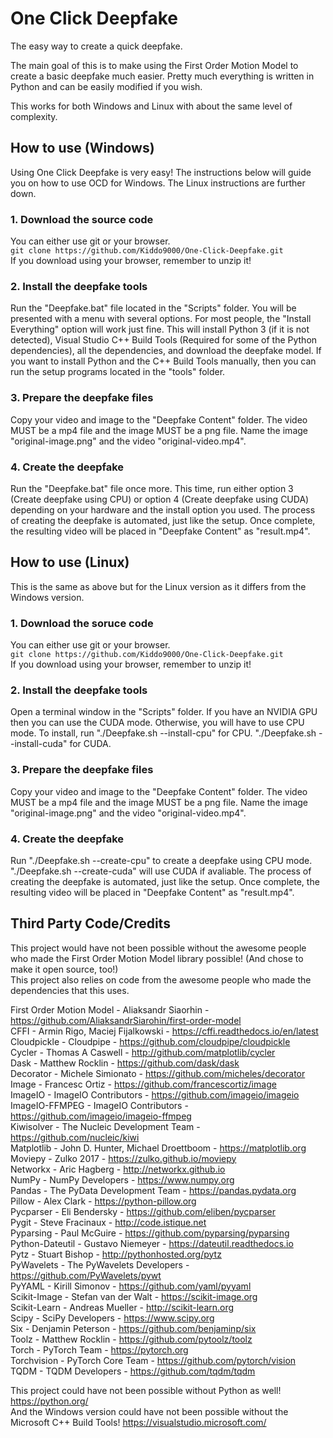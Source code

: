 # One Click Deepfake
The easy way to create a quick deepfake.

The main goal of this is to make using the First Order Motion Model to create a basic deepfake much easier.
Pretty much everything is written in Python and can be easily modified if you wish.

This works for both Windows and Linux with about the same level of complexity.

## How to use (Windows)
Using One Click Deepfake is very easy! The instructions below will guide you on how to use OCD for Windows. The Linux instructions are further down.

### 1. Download the source code
   You can either use git or your browser.  
   `git clone https://github.com/Kiddo9000/One-Click-Deepfake.git`  
   If you download using your browser, remember to unzip it!

### 2. Install the deepfake tools
   Run the "Deepfake.bat" file located in the "Scripts" folder. You will be presented with a menu with several options.
   For most people, the "Install Everything" option will work just fine. This will install Python 3 (if it is not detected), Visual Studio C++ Build Tools (Required for some of the Python dependencies), all the dependencies, and download the deepfake model.
   If you want to install Python and the C++ Build Tools manually, then you can run the setup programs located in the "tools" folder.

### 3. Prepare the deepfake files
   Copy your video and image to the "Deepfake Content" folder. The video MUST be a mp4 file and the image MUST be a png file. Name the image "original-image.png" and the video "original-video.mp4".  

### 4. Create the deepfake
   Run the "Deepfake.bat" file once more. This time, run either option 3 (Create deepfake using CPU) or option 4 (Create deepfake using CUDA) depending on your hardware and the install option you used. The process of creating the deepfake is automated, just like the setup. Once complete, the resulting video will be placed in "Deepfake Content" as "result.mp4".

## How to use (Linux)
This is the same as above but for the Linux version as it differs from the Windows version.

### 1. Download the soruce code
   You can either use git or your browser.  
   `git clone https://github.com/Kiddo9000/One-Click-Deepfake.git`  
   If you download using your browser, remember to unzip it!

### 2. Install the deepfake tools
   Open a terminal window in the "Scripts" folder. If you have an NVIDIA GPU then you can use the CUDA mode. Otherwise, you will have to use CPU mode. To install, run "./Deepfake.sh --install-cpu" for CPU. "./Deepfake.sh --install-cuda" for CUDA.

### 3. Prepare the deepfake files
   Copy your video and image to the "Deepfake Content" folder. The video MUST be a mp4 file and the image MUST be a png file. Name the image "original-image.png" and the video "original-video.mp4".  

### 4. Create the deepfake
   Run "./Deepfake.sh --create-cpu" to create a deepfake using CPU mode. "./Deepfake.sh --create-cuda" will use CUDA if avaliable. The process of creating the deepfake is automated, just like the setup. Once complete, the resulting video will be placed in "Deepfake Content" as "result.mp4".

## Third Party Code/Credits
This project would have not been possible without the awesome people who made the First Order Motion Model library possible! (And chose to make it open source, too!)  
This project also relies on code from the awesome people who made the dependencies that this uses.  

First Order Motion Model - Aliaksandr Siaorhin - <https://github.com/AliaksandrSiarohin/first-order-model>  
CFFI - Armin Rigo, Maciej Fijalkowski - <https://cffi.readthedocs.io/en/latest>  
Cloudpickle - Cloudpipe - <https://github.com/cloudpipe/cloudpickle>  
Cycler - Thomas A Caswell - http://github.com/matplotlib/cycler  
Dask - Matthew Rocklin - https://github.com/dask/dask  
Decorator - Michele Simionato - https://github.com/micheles/decorator  
Image - Francesc Ortiz - https://github.com/francescortiz/image  
ImageIO - ImageIO Contributors - https://github.com/imageio/imageio  
ImageIO-FFMPEG - ImageIO Contributors - https://github.com/imageio/imageio-ffmpeg  
Kiwisolver - The Nucleic Development Team - https://github.com/nucleic/kiwi  
Matplotlib - John D. Hunter, Michael Droettboom - https://matplotlib.org  
Moviepy - Zulko 2017 - https://zulko.github.io/moviepy  
Networkx - Aric Hagberg - http://networkx.github.io  
NumPy - NumPy Developers - https://www.numpy.org  
Pandas - The PyData Development Team - https://pandas.pydata.org  
Pillow - Alex Clark - https://python-pillow.org  
Pycparser - Eli Bendersky - https://github.com/eliben/pycparser  
Pygit - Steve Fracinaux - http://code.istique.net  
Pyparsing - Paul McGuire - https://github.com/pyparsing/pyparsing  
Python-Dateutil - Gustavo Niemeyer - https://dateutil.readthedocs.io  
Pytz - Stuart Bishop - http://pythonhosted.org/pytz  
PyWavelets - The PyWavelets Developers - https://github.com/PyWavelets/pywt  
PyYAML - Kirill Simonov - https://github.com/yaml/pyyaml  
Scikit-Image - Stefan van der Walt - https://scikit-image.org  
Scikit-Learn - Andreas Mueller - http://scikit-learn.org  
Scipy - SciPy Developers - https://www.scipy.org  
Six - Denjamin Peterson - https://github.com/benjaminp/six  
Toolz - Matthew Rocklin - https://github.com/pytoolz/toolz  
Torch - PyTorch Team - https://pytorch.org  
Torchvision - PyTorch Core Team - https://github.com/pytorch/vision  
TQDM - TQDM Developers - https://github.com/tqdm/tqdm  
  
This project could have not been possible without Python as well! https://python.org/  
And the Windows version could have not been possible without the Microsoft C++ Build Tools! https://visualstudio.microsoft.com/
